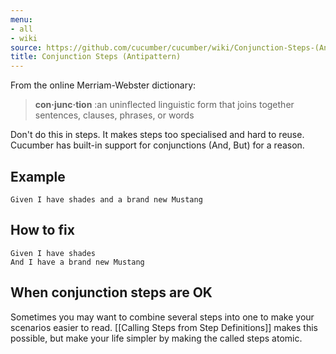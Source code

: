 ```yaml
---
menu:
- all
- wiki
source: https://github.com/cucumber/cucumber/wiki/Conjunction-Steps-(Antipattern)/
title: Conjunction Steps (Antipattern)
---
```


From the online Merriam-Webster dictionary:

> **con·junc·tion** :an uninflected linguistic form that joins together sentences, clauses, phrases, or words

Don't do this in steps. It makes steps too specialised and hard to reuse. Cucumber has built-in support for conjunctions (And, But) for a reason.

## Example

```
Given I have shades and a brand new Mustang
```

## How to fix

```
Given I have shades
And I have a brand new Mustang
```

## When conjunction steps are OK

Sometimes you may want to combine several steps into one to make your scenarios easier to read. \[\[Calling Steps from Step Definitions]] makes this possible, but make your life simpler by making the called steps atomic.
